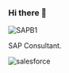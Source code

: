 ### Hi there 👋
![SAPB1](https://user-images.githubusercontent.com/44853270/112792400-62c7f180-9031-11eb-89ea-65889e55f236.png)

SAP Consultant. 

![salesforce](https://user-images.githubusercontent.com/44853270/112792726-01ece900-9032-11eb-8b48-fa3289b44817.png)

